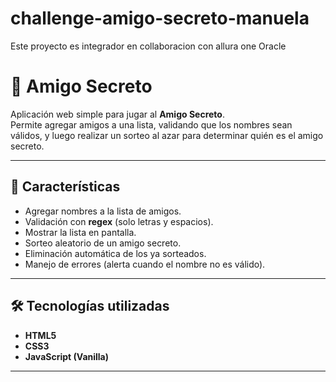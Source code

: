 # challenge-amigo-secreto-manuela
Este proyecto es integrador en collaboracion con allura one Oracle 

# 🎁 Amigo Secreto

Aplicación web simple para jugar al **Amigo Secreto**.  
Permite agregar amigos a una lista, validando que los nombres sean válidos, y luego realizar un sorteo al azar para determinar quién es el amigo secreto.  

---

## 🚀 Características
- Agregar nombres a la lista de amigos.
- Validación con **regex** (solo letras y espacios).
- Mostrar la lista en pantalla.
- Sorteo aleatorio de un amigo secreto.
- Eliminación automática de los ya sorteados.
- Manejo de errores (alerta cuando el nombre no es válido).

---

## 🛠️ Tecnologías utilizadas
- **HTML5**
- **CSS3**
- **JavaScript (Vanilla)**

---
